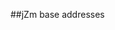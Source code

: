 ##jZm base addresses

[Entity]: 0x10B6964
[Entity_Size]: 0x380
[GEntity]: 0x2140340
[GEntity_Size]: 0x31C
[CG]: 0x10B5280
[CGS]: 0x10B525C
